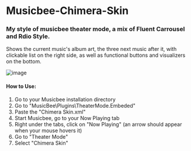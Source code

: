 # Musicbee-Chimera-Skin
### My style of musicbee theater mode, a mix of Fluent Carrousel and Rdio Style.

Shows the current music's album art, the three next music after it, with clickable list on the right side, as well as functional buttons and visualizers on the bottom.

![image](https://user-images.githubusercontent.com/82582556/143687114-fca09d0e-3d16-4348-a8f1-71474ba5c3da.png)

#### How to Use:
1. Go to your Musicbee installation directory
2. Go to "MusicBee\Plugins\TheaterMode.Embeded"
3. Paste the "Chimera Skin.xml"
4. Start Musicbee, go to your Now Playing tab
5. Right under the tabs, click on "Now Playing" (an arrow should appear when your mouse hovers it)
6. Go to "Theater Mode"
7. Select "Chimera Skin"

